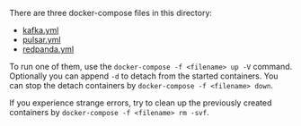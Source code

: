 There are three docker-compose files in this directory:
* [kafka.yml](kafka.yml)
* [pulsar.yml](pulsar.yml)
* [redpanda.yml](redpanda.yml)

To run one of them, use the `docker-compose -f <filename> up -V` command. Optionally you can append `-d` to detach from the started containers. You can stop the detach containers by `docker-compose -f <filename> down`.

If you experience strange errors, try to clean up the previously created containers by `docker-compose -f <filename> rm -svf`.